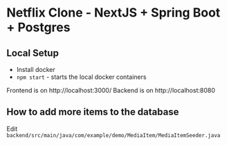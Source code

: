 # Netflix Clone - NextJS + Spring Boot + Postgres

## Local Setup

- Install docker
- `npm start` - starts the local docker containers

Frontend is on http://localhost:3000/
Backend is on http://localhost:8080

## How to add more items to the database

Edit `backend/src/main/java/com/example/demo/MediaItem/MediaItemSeeder.java`
